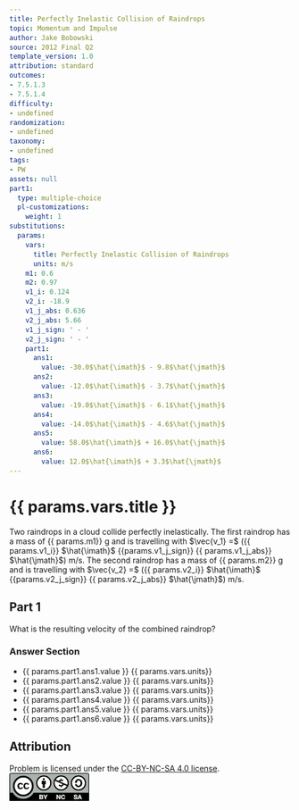 ```yaml
---
title: Perfectly Inelastic Collision of Raindrops
topic: Momentum and Impulse
author: Jake Bobowski
source: 2012 Final Q2
template_version: 1.0
attribution: standard
outcomes:
- 7.5.1.3
- 7.5.1.4
difficulty:
- undefined
randomization:
- undefined
taxonomy:
- undefined
tags:
- PW
assets: null
part1:
  type: multiple-choice
  pl-customizations:
    weight: 1
substitutions:
  params:
    vars:
      title: Perfectly Inelastic Collision of Raindrops
      units: m/s
    m1: 0.6
    m2: 0.97
    v1_i: 0.124
    v2_i: -18.9
    v1_j_abs: 0.636
    v2_j_abs: 5.66
    v1_j_sign: ' - '
    v2_j_sign: ' - '
    part1:
      ans1:
        value: -30.0$\hat{\imath}$ - 9.8$\hat{\jmath}$
      ans2:
        value: -12.0$\hat{\imath}$ - 3.7$\hat{\jmath}$
      ans3:
        value: -19.0$\hat{\imath}$ - 6.1$\hat{\jmath}$
      ans4:
        value: -14.0$\hat{\imath}$ - 4.6$\hat{\jmath}$
      ans5:
        value: 58.0$\hat{\imath}$ + 16.0$\hat{\jmath}$
      ans6:
        value: 12.0$\hat{\imath}$ + 3.3$\hat{\jmath}$
---
```

# {{ params.vars.title }}
Two raindrops in a cloud collide perfectly inelastically. The first raindrop has a mass of {{ params.m1}} g and is travelling with $\vec{v_1} =$ ({{ params.v1_i}} $\hat{\imath}$ {{params.v1_j_sign}} {{ params.v1_j_abs}} $\hat{\jmath}$) m/s.
The second raindrop has a mass of {{ params.m2}} g and is travelling with $\vec{v_2} =$ ({{ params.v2_i}} $\hat{\imath}$ {{params.v2_j_sign}} {{ params.v2_j_abs}} $\hat{\jmath}$) m/s.

## Part 1

What is the resulting velocity of the combined raindrop?

### Answer Section

- {{ params.part1.ans1.value }} {{ params.vars.units}}
- {{ params.part1.ans2.value }} {{ params.vars.units}}
- {{ params.part1.ans3.value }} {{ params.vars.units}}
- {{ params.part1.ans4.value }} {{ params.vars.units}}
- {{ params.part1.ans5.value }} {{ params.vars.units}}
- {{ params.part1.ans6.value }} {{ params.vars.units}}

## Attribution

Problem is licensed under the [CC-BY-NC-SA 4.0 license](https://creativecommons.org/licenses/by-nc-sa/4.0/).<br> ![The Creative Commons 4.0 license requiring attribution-BY, non-commercial-NC, and share-alike-SA license.](https://raw.githubusercontent.com/firasm/bits/master/by-nc-sa.png)